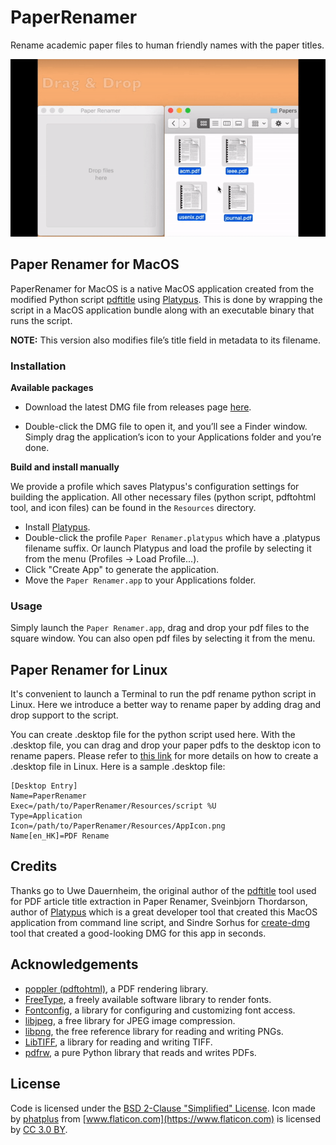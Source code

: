 # PaperRenamer

Rename academic paper files to human friendly names with the paper titles.

![PaperRenamer Demo](demo.gif)

## Paper Renamer for MacOS

PaperRenamer for MacOS is a native MacOS application created from the modified Python script [pdftitle](https://github.com/huwan/pdftitle) using [Platypus](https://sveinbjorn.org/platypus). This is done by wrapping the script in a MacOS application bundle along with an executable binary that runs the script.

**NOTE:** This version also modifies file’s title field in metadata to its filename.

### Installation

**Available packages**

- Download the latest DMG file from releases page [here](https://github.com/huwan/PaperRenamer/releases).

- Double-click the DMG file to open it, and you’ll see a Finder window. Simply drag the application’s icon to your Applications folder and you’re done.

**Build and install manually**

We provide a profile which saves Platypus's configuration settings for building the application. All other necessary files (python script, pdftohtml tool, and icon files) can be found in the `Resources` directory.

- Install [Platypus](https://sveinbjorn.org/platypus).
- Double-click the profile `Paper Renamer.platypus` which have a .platypus filename suffix. Or launch Platypus and load the profile by selecting it from the menu (Profiles → Load Profile...).
- Click "Create App" to generate the application.
- Move the `Paper Renamer.app` to your Applications folder.

### Usage
Simply launch the `Paper Renamer.app`, drag and drop your pdf files to the square window. You can also open pdf files by selecting it from the menu.


## Paper Renamer for Linux

It's convenient to launch a Terminal to run the pdf rename python script in Linux. Here we introduce a better way to rename paper by adding drag and drop support to the script.

You can create .desktop file for the python script used here. With the .desktop file, you can drag and drop your paper pdfs to the desktop icon to rename papers. Please refer to  [this link](https://www.maketecheasier.com/create-desktop-file-linux) for more details on how to create a .desktop file in Linux.
Here is a sample .desktop file:

```
[Desktop Entry]
Name=PaperRenamer
Exec=/path/to/PaperRenamer/Resources/script %U
Type=Application
Icon=/path/to/PaperRenamer/Resources/AppIcon.png
Name[en_HK]=PDF Rename
```

## Credits

Thanks go to Uwe Dauernheim, the original author of the [pdftitle](https://github.com/djui/pdftitle) tool used for PDF article title extraction in Paper Renamer, Sveinbjorn Thordarson, author of [Platypus](https://sveinbjorn.org/platypus) which is a great developer tool that created this MacOS application from command line script, and Sindre Sorhus for [create-dmg](https://github.com/sindresorhus/create-dmg) tool that created a good-looking DMG for this app in seconds.

## Acknowledgements

* [poppler (pdftohtml)](https://poppler.freedesktop.org/), a PDF rendering library.
* [FreeType](https://www.freetype.org/), a freely available software library to render fonts.
* [Fontconfig](https://www.freedesktop.org/wiki/Software/fontconfig/), a library for configuring and customizing font access.
* [libjpeg](http://www.ijg.org/), a free library for JPEG image compression.
* [libpng](http://libpng.org/), the free reference library for reading and writing PNGs.
* [LibTIFF](http://www.libtiff.org/), a library for reading and writing TIFF.
* [pdfrw](https://github.com/pmaupin/pdfrw), a pure Python library that reads and writes PDFs.

## License

Code is licensed under the [BSD 2-Clause "Simplified" License](LICENSE). Icon made by [phatplus](https://www.flaticon.com/authors/phatplus) from [www.flaticon.com](https://www.flaticon.com) is licensed by [CC 3.0 BY](https://creativecommons.org/licenses/by/3.0/).
